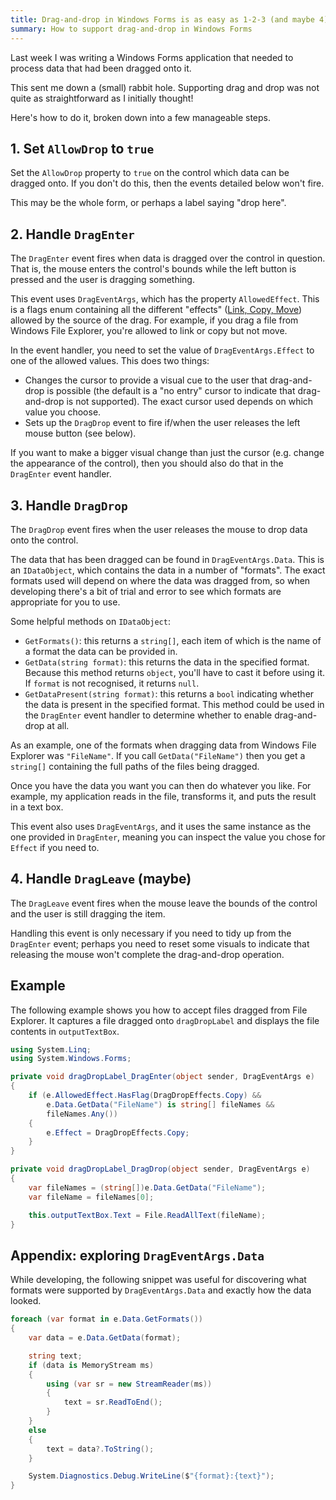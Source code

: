 ```yaml
---
title: Drag-and-drop in Windows Forms is as easy as 1-2-3 (and maybe 4)
summary: How to support drag-and-drop in Windows Forms
---
```


Last week I was writing a Windows Forms application that needed to process data that had been dragged onto it.

This sent me down a (small) rabbit hole.
Supporting drag and drop was not quite as straightforward as I initially thought!

Here's how to do it, broken down into a few manageable steps.

## 1. Set `AllowDrop` to `true`

Set the `AllowDrop` property to `true` on the control which data can be dragged onto.
If you don't do this, then the events detailed below won't fire.

This may be the whole form, or perhaps a label saying "drop here".

## 2. Handle `DragEnter`

The `DragEnter` event fires when data is dragged over the control in question.
That is, the mouse enters the control's bounds while the left button is pressed and the user is dragging something.

This event uses `DragEventArgs`, which has the property `AllowedEffect`. This is a flags enum containing all the different "effects" ([Link, Copy, Move](https://docs.microsoft.com/en-us/dotnet/api/system.windows.forms.dragdropeffects?view=netframework-4.8)) allowed by the source of the drag.
For example, if you drag a file from Windows File Explorer, you're allowed to link or copy but not move.

In the event handler, you need to set the value of `DragEventArgs.Effect` to one of the allowed values. This does two things:

- Changes the cursor to provide a visual cue to the user that drag-and-drop is possible (the default is a "no entry" cursor to indicate that drag-and-drop is not supported). The exact cursor used depends on which value you choose.
- Sets up the `DragDrop` event to fire if/when the user releases the left mouse button (see below).

If you want to make a bigger visual change than just the cursor (e.g. change the appearance of the control), then you should also do that in the `DragEnter` event handler.

## 3. Handle `DragDrop`

The `DragDrop` event fires when the user releases the mouse to drop data onto the control.

The data that has been dragged can be found in `DragEventArgs.Data`.
This is an `IDataObject`, which contains the data in a number of "formats".
The exact formats used will depend on where the data was dragged from, so when developing there's a bit of trial and error to see which formats are appropriate for you to use.

Some helpful methods on `IDataObject`:

- `GetFormats()`: this returns a `string[]`, each item of which is the name of a format the data can be provided in.
- `GetData(string format)`: this returns the data in the specified format. Because this method returns `object`, you'll have to cast it before using it. If `format` is not recognised, it returns `null`.
- `GetDataPresent(string format)`: this returns a `bool` indicating whether the data is present in the specified format. This method could be used in the `DragEnter` event handler to determine whether to enable drag-and-drop at all.

As an example, one of the formats when dragging data from Windows File Explorer was `"FileName"`. If you call `GetData("FileName")` then you get a `string[]` containing the full paths of the files being dragged.

Once you have the data you want you can then do whatever you like.
For example, my application reads in the file, transforms it, and puts the result in a text box.

This event also uses `DragEventArgs`, and it uses the same instance as the one provided in `DragEnter`, meaning you can inspect the value you chose for `Effect` if you need to.

## 4. Handle `DragLeave` (maybe)

The `DragLeave` event fires when the mouse leave the bounds of the control and the user is still dragging the item.

Handling this event is only necessary if you need to tidy up from the `DragEnter` event; perhaps you need to reset some visuals to indicate that releasing the mouse won't complete the drag-and-drop operation.

## Example

The following example shows you how to accept files dragged from File Explorer.
It captures a file dragged onto `dragDropLabel` and displays the file contents in `outputTextBox`.

```c#
using System.Linq;
using System.Windows.Forms;

private void dragDropLabel_DragEnter(object sender, DragEventArgs e)
{
    if (e.AllowedEffect.HasFlag(DragDropEffects.Copy) &&
        e.Data.GetData("FileName") is string[] fileNames &&
        fileNames.Any())
    {
        e.Effect = DragDropEffects.Copy;
    }
}

private void dragDropLabel_DragDrop(object sender, DragEventArgs e)
{
    var fileNames = (string[])e.Data.GetData("FileName");
    var fileName = fileNames[0];

    this.outputTextBox.Text = File.ReadAllText(fileName);
}
```

## Appendix: exploring `DragEventArgs.Data`

While developing, the following snippet was useful for discovering what formats were supported by `DragEventArgs.Data` and exactly how the data looked.

```c#
foreach (var format in e.Data.GetFormats())
{
    var data = e.Data.GetData(format);

    string text;
    if (data is MemoryStream ms)
    {
        using (var sr = new StreamReader(ms))
        {
            text = sr.ReadToEnd();
        }
    }
    else
    {
        text = data?.ToString();
    }

    System.Diagnostics.Debug.WriteLine($"{format}:{text}");
}
```